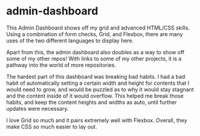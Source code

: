 # admin-dashboard
This Admin Dashboard shows off my grid and advanced HTML/CSS skills. Using a combination of form checks, Grid, and Flexbox, there are many uses of the two different languages to display here.

Apart from this, the admin dashboard also doubles as a way to show off some of my other repos! With links to some of my other projects, it is a pathway into the world of more repositories.

The hardest part of this dashboard was breaking bad habits. I had a bad habit of automatically setting a certain width and height for contents that I would need to grow, and would be puzzled as to why it would stay stagnant and the content inside of it would overflow. This helped me break those habits, and keep the content heights and widths as auto, until further updates were necessary.

I love Grid so much and it pairs extremely well with Flexbox. Overall, they make CSS so much easier to lay out.